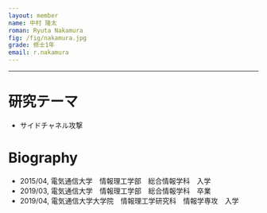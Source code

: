 ```yaml
---
layout: member
name: 中村 隆太
roman: Ryuta Nakamura
fig: /fig/nakamura.jpg
grade: 修士1年
email: r.nakamura
---
```


---

# 研究テーマ
- サイドチャネル攻撃

# Biography
- 2015/04, 電気通信大学　情報理工学部　総合情報学科　入学
- 2019/03, 電気通信大学　情報理工学部　総合情報学科　卒業
- 2019/04, 電気通信大学大学院　情報理工学研究科　情報学専攻　入学
